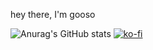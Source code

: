 hey there, I'm gooso

![Anurag's GitHub stats](https://github-readme-stats.vercel.app/api?username=ggooseo&show_icons=true&theme=radical)
[![ko-fi](https://ko-fi.com/img/githubbutton_sm.svg)](https://ko-fi.com/Y8Y8RCI32)

